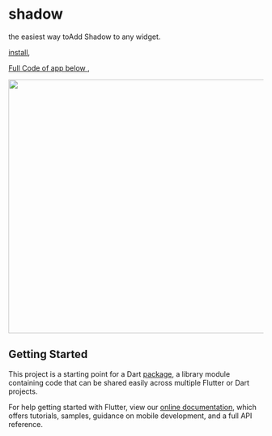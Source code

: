 # shadow

the easiest way toAdd Shadow to any widget.

[install](https://pub.dev/packages/shadow),

[Full Code of app below ](https://github.com/Fethi1/Shadow),

<img src="https://github.com/Fethi1/Shadow/blob/master/Screenshot from 2019-09-08 14-58-07.png" width="900" height="500">


## Getting Started

This project is a starting point for a Dart
[package](https://flutter.dev/developing-packages/),
a library module containing code that can be shared easily across
multiple Flutter or Dart projects.

For help getting started with Flutter, view our 
[online documentation](https://flutter.dev/docs), which offers tutorials, 
samples, guidance on mobile development, and a full API reference.
